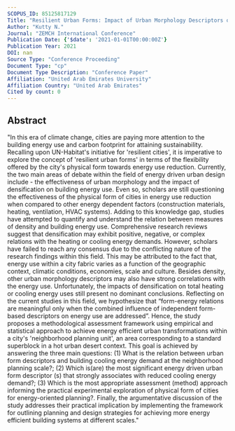 ```yaml
---
SCOPUS_ID: 85125817129
Title: "Resilient Urban Forms: Impact of Urban Morphology Descriptors on the Building Energy Use"
Author: "Kutty N."
Journal: "ZEMCH International Conference"
Publication Date: {'$date': '2021-01-01T00:00:00Z'}
Publication Year: 2021
DOI: nan
Source Type: "Conference Proceeding"
Document Type: "cp"
Document Type Description: "Conference Paper"
Affiliation: "United Arab Emirates University"
Affiliation Country: "United Arab Emirates"
Cited by count: 0
---
```


## Abstract
"In this era of climate change, cities are paying more attention to the building energy use and carbon footprint for attaining sustainability. Recalling upon UN-Habitat's initiative for 'resilient cities', it is imperative to explore the concept of 'resilient urban forms' in terms of the flexibility offered by the city's physical form towards energy use reduction. Currently, the two main areas of debate within the field of energy driven urban design include - the effectiveness of urban morphology and the impact of densification on building energy use. Even so, scholars are still questioning the effectiveness of the physical form of cities in energy use reduction when compared to other energy dependent factors (construction materials, heating, ventilation, HVAC systems). Adding to this knowledge gap, studies have attempted to quantify and understand the relation between measures of density and building energy use. Comprehensive research reviews suggest that densification may exhibit positive, negative, or complex relations with the heating or cooling energy demands. However, scholars have failed to reach any consensus due to the conflicting nature of the research findings within this field. This may be attributed to the fact that, energy use within a city fabric varies as a function of the geographic context, climatic conditions, economies, scale and culture. Besides density, other urban morphology descriptors may also have strong correlations with the energy use. Unfortunately, the impacts of densification on total heating or cooling energy uses still present no dominant conclusions. Reflecting on the current studies in this field, we hypothesize that “form-energy relations are meaningful only when the combined influence of independent form-based descriptors on energy use are addressed”. Hence, the study proposes a methodological assessment framework using empirical and statistical approach to achieve energy efficient urban transformations within a city's 'neighborhood planning unit', an area corresponding to a standard superblock in a hot urban desert context. This goal is achieved by answering the three main questions: (1) What is the relation between urban form descriptors and building cooling energy demand at the neighborhood planning scale?; (2) Which is(are) the most significant energy driven urban form descriptor (s) that strongly associates with reduced cooling energy demand?; (3) Which is the most appropriate assessment (method) approach informing the practical experimental exploration of physical form of cities for energy-oriented planning?. Finally, the argumentative discussion of the study addresses their practical implication by implementing the framework for outlining planning and design strategies for achieving more energy efficient building systems at different scales."
